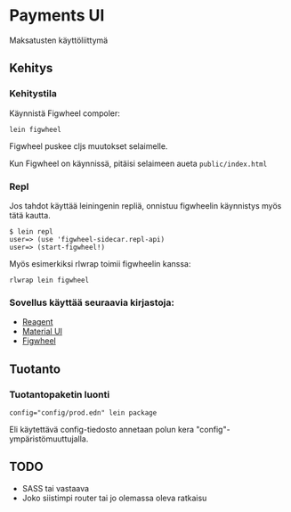 # Payments UI

Maksatusten käyttöliittymä

## Kehitys

### Kehitystila

Käynnistä Figwheel compoler:

    lein figwheel

Figwheel puskee cljs muutokset selaimelle.

Kun Figwheel on käynnissä, pitäisi selaimeen aueta `public/index.html`

### Repl

Jos tahdot käyttää leiningenin repliä, onnistuu figwheelin käynnistys myös tätä
kautta.

```
$ lein repl
user=> (use 'figwheel-sidecar.repl-api)
user=> (start-figwheel!)
```

Myös esimerkiksi rlwrap toimii figwheelin kanssa:

    rlwrap lein figwheel

### Sovellus käyttää seuraavia kirjastoja:

- [Reagent](https://reagent-project.github.io/)
- [Material UI](http://www.material-ui.com)
- [Figwheel](https://github.com/bhauman/lein-figwheel)

## Tuotanto

### Tuotantopaketin luonti

    config="config/prod.edn" lein package

Eli käytettävä config-tiedosto annetaan polun kera
"config"-ympäristömuuttujalla.

## TODO

- SASS tai vastaava
- Joko siistimpi router tai jo olemassa oleva ratkaisu

